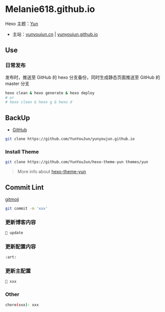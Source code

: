 # Melanie618.github.io

Hexo 主题：[Yun](https://github.com/YunYouJun/hexo-theme-yun/)

- 主站：[yunyoujun.cn](https://www.yunyoujun.cn) | [yunyoujun.github.io](https://yunyoujun.github.io)

## Use

### 日常发布

发布时，推送至 GitHub 的 hexo 分支备份，同时生成静态页面推送至 GitHub 的 master 分支

```sh
hexo clean & hexo generate & hexo deploy
# or
# hexo clean & hexo g & hexo d
```

## BackUp

- [GitHub](https://github.com/Melanie618/Melanie618.github.io)

```sh
git clone https://github.com/YunYouJun/yunyoujun.github.io
```

### Install Theme

```sh
git clone https://github.com/YunYouJun/hexo-theme-yun themes/yun
```

> More info about [hexo-theme-yun](https://yun.yunyoujun.cn)

## Commit Lint

[gitmoji](https://gitmoji.carloscuesta.me/)

```sh
git commit -m 'xxx'
```

### 更新博客内容

```sh
📝 update
```

### 更新配置内容
```sh
:art:
```

### 更新主配置

```sh
💄 xxx
```

### Other

```sh
chore(xxx): xxx
```
